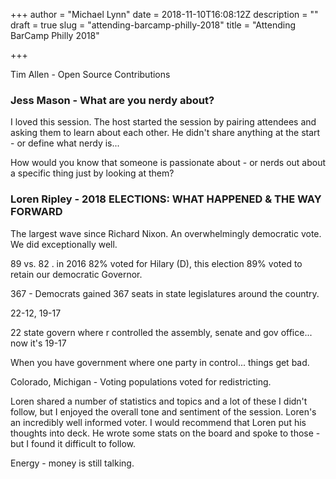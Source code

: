 +++
author = "Michael Lynn"
date = 2018-11-10T16:08:12Z
description = ""
draft = true
slug = "attending-barcamp-philly-2018"
title = "Attending BarCamp Philly 2018"

+++

Tim Allen - Open Source Contributions

### Jess Mason - What are you nerdy about?

I loved this session.  The host started the session by pairing attendees and asking them to learn about each other.  He didn't share anything at the start - or define what nerdy is...

How would you know that someone is passionate about - or nerds out about a specific thing just by looking at them?

### Loren Ripley - 2018 ELECTIONS: WHAT HAPPENED & THE WAY FORWARD

The largest wave since Richard Nixon. An overwhelmingly democratic vote.  We did exceptionally well.

89 vs. 82 . in 2016 82% voted for Hilary (D), this election 89% voted to retain our democratic Governor.

367 - Democrats gained 367 seats in state legislatures around the country.

22-12, 19-17

22 state govern where r controlled the assembly, senate and gov office... now it's 19-17

When you have government where one party in control... things get bad.

Colorado, Michigan - Voting populations voted for redistricting.

Loren shared a number of statistics and topics and a lot of these I didn't follow, but I enjoyed the overall tone and sentiment of the session. Loren's an incredibly well informed voter. I would recommend that Loren put his thoughts into deck.  He wrote some stats on the board and spoke to those - but I found it difficult to follow.

Energy - money is still talking.







